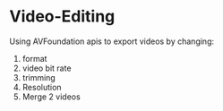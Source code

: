 # Video-Editing

Using AVFoundation apis to export videos by changing:

1. format
2. video bit rate 
3. trimming
4. Resolution
5. Merge 2 videos
